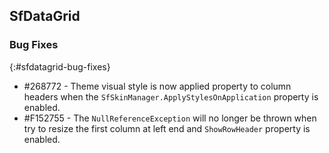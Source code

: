 ## SfDataGrid

### Bug Fixes
{:#sfdatagrid-bug-fixes}

* \#268772 - Theme visual style is now applied property to column headers when the `SfSkinManager.ApplyStylesOnApplication` property is enabled.
* \#F152755 - The `NullReferenceException` will no longer be thrown when try to resize the first column at left end and `ShowRowHeader` property is enabled.